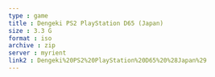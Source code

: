```yaml
---
type : game
title : Dengeki PS2 PlayStation D65 (Japan)
size : 3.3 G
format : iso
archive : zip
server : myrient
link2 : Dengeki%20PS2%20PlayStation%20D65%20%28Japan%29
---
```

